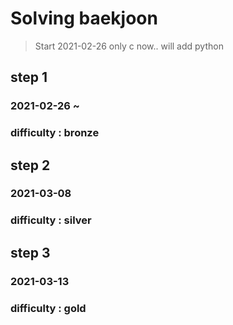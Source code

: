 Solving baekjoon  
=================
> Start 2021-02-26
> only c now..
> will add python 

step 1
--------
### 2021-02-26 ~ 
### difficulty : bronze 

step 2
-------
### 2021-03-08
### difficulty : silver 

step 3
-------
### 2021-03-13
### difficulty : gold

